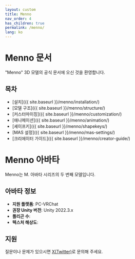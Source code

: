 ```yaml
---
layout: custom
title: Menno
nav_order: 4
has_children: true
permalink: /menno/
lang: ko
---
```


# Menno 문서

"Menno" 3D 모델의 공식 문서에 오신 것을 환영합니다.

## 목차

- [설치]({{ site.baseurl }}/menno/installation/)
- [모델 구조]({{ site.baseurl }}/menno/structure/)
- [커스터마이징]({{ site.baseurl }}/menno/customization/)
- [애니메이션]({{ site.baseurl }}/menno/animation/)
- [셰이프키]({{ site.baseurl }}/menno/shapekeys/)
- [MAS 설정]({{ site.baseurl }}/menno/mas-settings/)
- [크리에이터 가이드]({{ site.baseurl }}/menno/creator-guide/)

# Menno 아바타

Menno는 M. 아바타 시리즈의 두 번째 모델입니다.

## 아바타 정보

- **지원 플랫폼**: PC-VRChat
- **권장 Unity 버전**: Unity 2022.3.x
- **폴리곤 수**: 
- **텍스처 해상도**: 

## 지원

질문이나 문제가 있으시면 [X(Twitter)](https://x.com/_emudotto)로 문의해 주세요. 